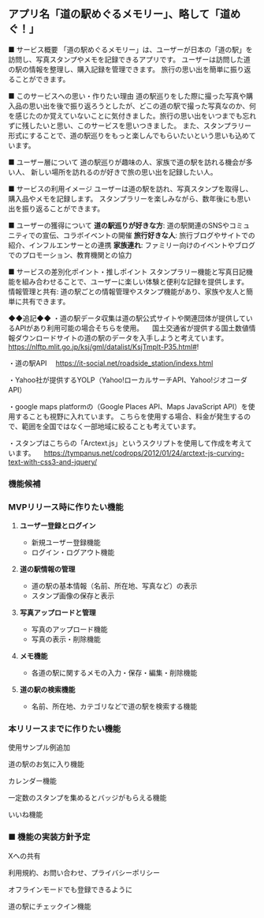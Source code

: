 ## アプリ名「道の駅めぐるメモリー」、略して「道めぐ！」

■ サービス概要
「道の駅めぐるメモリー」は、ユーザーが日本の「道の駅」を訪問し、写真スタンプやメモを記録できるアプリです。
ユーザーは訪問した道の駅の情報を整理し、購入記録を管理できます。
旅行の思い出を簡単に振り返ることができます。

■ このサービスへの思い・作りたい理由
道の駅巡りをした際に撮った写真や購入品の思い出を後で振り返ろうとしたが、どこの道の駅で撮った写真なのか、何を感じたのか覚えていないことに気付きました。旅行の思い出をいつまでも忘れずに残したいと思い、このサービスを思いつきました。
また、スタンプラリー形式にすることで、道の駅巡りをもっと楽しんでもらいたいという思いも込めています。

■ ユーザー層について
道の駅巡りが趣味の人、家族で道の駅を訪れる機会が多い人、
新しい場所を訪れるのが好きで旅の思い出を記録したい人。

■ サービスの利用イメージ
ユーザーは道の駅を訪れ、写真スタンプを取得し、購入品やメモを記録します。
スタンプラリーを楽しみながら、数年後にも思い出を振り返ることができます。

■ ユーザーの獲得について
**道の駅巡りが好きな方**: 道の駅関連のSNSやコミュニティでの宣伝、コラボイベントの開催
**旅行好きな人**: 旅行ブログやサイトでの紹介、インフルエンサーとの連携
**家族連れ**: ファミリー向けのイベントやブログでのプロモーション、教育機関との協力

■ サービスの差別化ポイント・推しポイント
スタンプラリー機能と写真日記機能を組み合わせることで、ユーザーに楽しい体験と便利な記録を提供します。
情報管理と共有: 道の駅ごとの情報管理やスタンプ機能があり、家族や友人と簡単に共有できます。


◆◆追記◆◆
・道の駅データ収集は道の駅公式サイトや関連団体が提供しているAPIがあり利用可能の場合そちらを使用。
　国土交通省が提供する国土数値情報ダウンロードサイトの道の駅のデータを入手しようと考えています。
　https://nlftp.mlit.go.jp/ksj/gml/datalist/KsjTmplt-P35.html#!

・道の駅API
　https://it-social.net/roadside_station/indexs.html

・Yahoo社が提供するYOLP（Yahoo!ローカルサーチAPI、Yahoo!ジオコーダAPI）

・google maps platformの（Google Places API、Maps JavaScript API）を使用することも視野に入れています。
こちらを使用する場合、料金が発生するので、範囲を全国ではなく一部地域に絞ることも考えています。

・スタンプはこちらの「Arctext.js」というスクリプトを使用して作成を考えています。
　https://tympanus.net/codrops/2012/01/24/arctext-js-curving-text-with-css3-and-jquery/



###  機能候補　

### MVPリリース時に作りたい機能

1. **ユーザー登録とログイン**
    - 新規ユーザー登録機能
    - ログイン・ログアウト機能

2. **道の駅情報の管理**
    - 道の駅の基本情報（名前、所在地、写真など）の表示
    - スタンプ画像の保存と表示

3. **写真アップロードと管理**
    - 写真のアップロード機能
    - 写真の表示・削除機能

4. **メモ機能**
    - 各道の駅に関するメモの入力・保存・編集・削除機能

5. **道の駅の検索機能**
    - 名前、所在地、カテゴリなどで道の駅を検索する機能


### 本リリースまでに作りたい機能

使用サンプル例追加

道の駅のお気に入り機能

カレンダー機能

一定数のスタンプを集めるとバッジがもらえる機能

 いいね機能


### ■ 機能の実装方針予定

Xへの共有

利用規約、お問い合わせ、プライバシーポリシー

オフラインモードでも登録できるように

道の駅にチェックイン機能